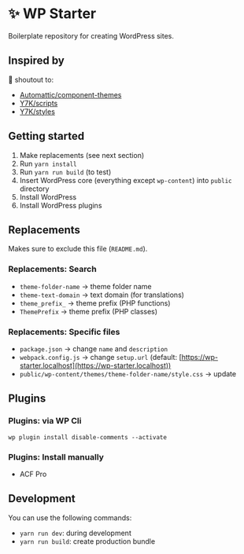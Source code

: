 # ✨ WP Starter
Boilerplate repository for creating WordPress sites.

## Inspired by
👋 shoutout to:
- [Automattic/component-themes](https://github.com/Automattic/component-themes)
- [Y7K/scripts](https://github.com/Y7K/scripts)
- [Y7K/styles](https://github.com/Y7K/styles)

## Getting started
1. Make replacements (see next section)
2. Run `yarn install`
3. Run `yarn run build` (to test)
4. Insert WordPress core (everything except `wp-content`) into `public` directory
5. Install WordPress
6. Install WordPress plugins

## Replacements
Makes sure to exclude this file (`README.md`).

### Replacements: Search
- `theme-folder-name` → theme folder name
- `theme-text-domain` → text domain (for translations)
- `theme_prefix_` → theme prefix (PHP functions)
- `ThemePrefix` → theme prefix (PHP classes)

### Replacements: Specific files
- `package.json` → change `name` and `description`
- `webpack.config.js` → change `setup.url` (default: [https://wp-starter.localhost](https://wp-starter.localhost))
- `public/wp-content/themes/theme-folder-name/style.css` → update

## Plugins

### Plugins: via WP Cli
```console
wp plugin install disable-comments --activate
```

### Plugins: Install manually
- ACF Pro

## Development
You can use the following commands:

- `yarn run dev`: during development
- `yarn run build`: create production bundle